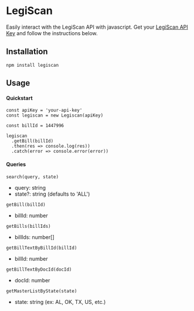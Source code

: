 # LegiScan

Easily interact with the LegiScan API with javascript. Get your [LegiScan API Key](https://legiscan.com/legiscan) and follow the instructions below.

## Installation

`npm install legiscan`

## Usage

#### Quickstart

```
const apiKey = 'your-api-key'
const legiscan = new Legiscan(apiKey)

const billId = 1447996

legiscan
  .getBill(billId)
  .then(res => console.log(res))
  .catch(error => console.error(error))
```

#### Queries

```
search(query, state)
```

- query: string
- state?: string (defaults to 'ALL')

```
getBill(billId)
```

- billId: number

```
getBills(billIds)
```

- billIds: number[]

```
getBillTextByBillId(billId)
```

- billId: number

```
getBillTextByDocId(docId)
```

- docId: number

```
getMasterListByState(state)
```

- state: string (ex: AL, OK, TX, US, etc.)
